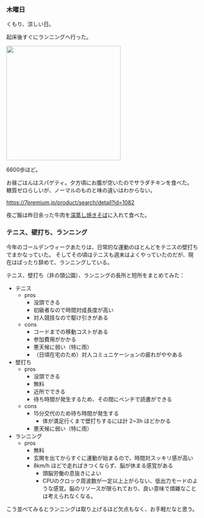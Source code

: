### 木曜日

くもり、涼しい日。

起床後すぐにランニングへ行った。

<img src="https://i.imgur.com/AC6tHgZ.jpg" width="300">

6600歩ほど。

お昼ごはんはスパゲティ。夕方頃にお腹が空いたのでサラダチキンを食べた。
糖質ゼロらしいが、ノーマルのものと味の違いはわからない。

https://7premium.jp/product/search/detail?id=1082

夜ご飯は昨日余った牛肉を[深蒸し焼きそば](http://www.maruki543.co.jp/seihinzyouhou/hukamusi3.html)に入れて食べた。

### テニス、壁打ち、ランニング

今年のゴールデンウィークあたりは、日常的な運動のほとんどをテニスの壁打ちでまかなっていた。
そしてその頃はテニスも週末はよくやっていたのだが、現在はぱったり辞めて、ランニングしている。

テニス、壁打ち（井の頭公園）、ランニングの長所と短所をまとめてみた：

- テニス
    - pros
        - 没頭できる
        - 初級者なので時間対成長度が高い
        - 対人競技なので駆け引きがある
    - cons
        - コードまでの移動コストがある
        - 参加費用がかかる
        - 悪天候に弱い（特に雨）
        - （日頃在宅のため）対人コミュニケーションの疲れがややある
- 壁打ち
    - pros
        - 没頭できる
        - 無料
        - 近所でできる
        - 待ち時間が発生するため、その間にベンチで読書ができる
    - cons
        - 15分交代のため待ち時間が発生する
            - 体が満足行くまで壁打ちするには計 2~3h ほどかかる
        - 悪天候に弱い（特に雨）
- ランニング
    - pros
        - 無料
        - 玄関を出てからすぐに運動が始まるので、時間対スッキリ感が高い
        - 8km/h ほどで走ればきつくならず、脳が休まる感覚がある
            - 頭脳労働の息抜きによい
            - CPUのクロック周波数が一定以上上がらない、低出力モードのような感覚。脳のリソースが限られており、良い意味で煩雑なことは考えられなくなる。

こう並べてみるとランニングは取り上げるほど欠点もなく、お手軽だなと思う。